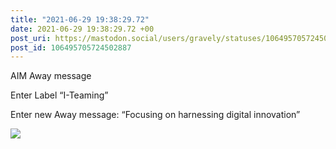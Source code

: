 ```yaml
---
title: "2021-06-29 19:38:29.72"
date: 2021-06-29 19:38:29.72 +00
post_uri: https://mastodon.social/users/gravely/statuses/106495705724502887
post_id: 106495705724502887
---
```

AIM Away message

Enter Label “I-Teaming”

Enter new Away message: “Focusing on harnessing digital innovation”


![](/images/106495705621649782.png)

